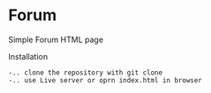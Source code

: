 # Forum
Simple Forum HTML page

Installation

    -.. clone the repository with git clone
    -.. use Live server or oprn index.html in browser
